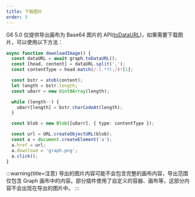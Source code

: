 ```yaml
---
title: 下载图片
order: 3
---
```


G6 5.0 仅提供导出画布为 Base64 图片的 API([toDataURL](/api/export-image#graphtodataurloptions))，如果需要下载图片，可以使用以下方法：

```typescript
async function downloadImage() {
  const dataURL = await graph.toDataURL();
  const [head, content] = dataURL.split(',');
  const contentType = head.match(/:(.*?);/)![1];

  const bstr = atob(content);
  let length = bstr.length;
  const u8arr = new Uint8Array(length);

  while (length--) {
    u8arr[length] = bstr.charCodeAt(length);
  }

  const blob = new Blob([u8arr], { type: contentType });

  const url = URL.createObjectURL(blob);
  const a = document.createElement('a');
  a.href = url;
  a.download = 'graph.png';
  a.click();
}
```

:::warning{title=注意}
导出的图片内容可能不会包含完整的画布内容，导出范围仅包含 Graph 画布中的内容。部分插件使用了自定义的容器、画布等，这部分内容不会出现在导出的图片中。
:::
